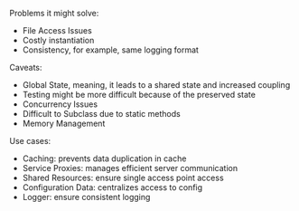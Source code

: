 Problems it might solve:

- File Access Issues
- Costly instantiation
- Consistency, for example, same logging format

Caveats:

- Global State, meaning, it leads to a shared state and increased coupling
- Testing might be more difficult because of the preserved state
- Concurrency Issues
- Difficult to Subclass due to static methods
- Memory Management

Use cases:

- Caching: prevents data duplication in cache
- Service Proxies: manages efficient server communication
- Shared Resources: ensure single access point access
- Configuration Data: centralizes access to config
- Logger: ensure consistent logging
